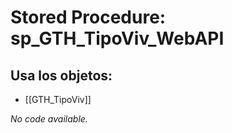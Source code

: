# Stored Procedure: sp_GTH_TipoViv_WebAPI

## Usa los objetos:
- [[GTH_TipoViv]]

*No code available.*
